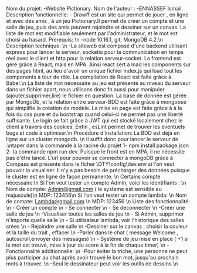 Nom du projet: 
    -Website Pictionary.
Nom de l'auteur : 
    -ENNASSEF Ismail.
Description fonctionnelle: 
    - Drawff est un site qui permet de jouer , en ligne et avec des amis , à un jeu Pictionary.Il permet de créer un compte et une salle de jeu, puis des amis peuvent rejoindre et dessiner sur un canvas. La liste de mot est modifiable seulement par l'administrateur, et le mot est choisi au hasard.
Prerequis: \n
    -node 10.16.1, git, MongoDB 4.2.\n
Description technique: \n
    -La siteweb est composé d'une backend utilisant express pour lancer le serveur, socketio pour la communication en temps réel avec le client et http pour la relation serveur-socket. La frontend est geré grâce à React, mais en MPA. Ainsi react sert à load les components sur des pages html, au lieu d'avoir un unique fichier index.js qui load tout les components à tour de rôle. La compilation de React est faite grâce à Babel.\n
    La liste de mot nécessaire au jeu est présente au niveau du serveur dans un fichier apart, nous utilisons donc fn aussi pour manipuler (ajouter,supprimer,lire) le fichier en question.
    La base de donnée est gérée par MongoDb, et la relation entre serveur-BDD est faite grâce à mongoose qui simplifie la création de modèle. La mise en page est faite grâce à à la fois du css pure et du bootstrap quand celui-ci ne permet pas une liberté suffisante. Le login se fait grâce à JWT qui est stocké localement chez le client à travers des cookies. Enfin , esLint permet de trouver les eventuels bugs et code à optimiser.\n
Procédure d'installation:
    La BDD est déjà en ligne sur un cluster mongodb. \n Il suffit donc pour lancer le serveur de :\ntaper dans la commande à la racine du projet 1- npm install package.json 2- la commande npm run dev. Puisque le front est en MPA, il ne nécessite pas d'être lancé. L'url pour pouvoir se connecter à mongoDB grâce à Compass est présente dans le ficher \DTY\config\dev.env  si l'on veut pouvoir la visualiser. Il n'y a pas besoin de précharger des données puisque le  cluster est en ligne de façon permanente. \n
Certains compte nécessaire:\n
    Si l'on veut tester un compte Admin, voici les identifiants : \n
        Nom de compte: Admin@gmail.com  ( le systeme est sensible au majuscule)\n
        MDP: 123456\n
    Si l'on veut tester un compte lambda: \n
        Nom de compte: Lambda@gmail.com \n
        MDP: 123456 \n
Liste des fonctionnalité: \n
    - Créer un compte \n
    - Se connecter \n 
    - Se deconnecter \n 
    -Créer une salle de jeu \n
    -Visualiser toutes les salles de jeu \n
    - Si Admin, supprimer n'importe quelle salle \n
    - Si utilisateur lambda, voir l'historique des salles crées \n
    - Rejoindre une salle \n
    -Dessiner sur le canvas , choisir la couleur et la taille du trait , effacer \n
    -Parler dans le chat ( message Welcome , autoscroll,envoyer des messages) \n 
    - Système de jeu mise en place ( +1 si le mot est trouvé, mise à jour du score à la fin de chaque timer) \n
    - Fonctionnalité additionnelle: \n
        -Pour éviter la triche, une personne ne peut plus  participer au chat après avoir trouvé le bon mot, jusqu'au prochain mots à trouver. \n
        -Seul le dessinateur peut voir les outils de dessins \n
